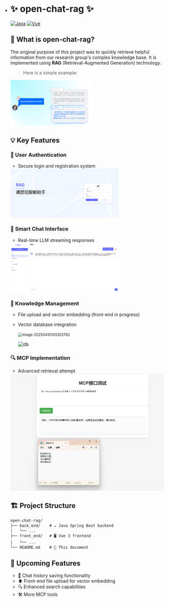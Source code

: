 * # ✨ open-chat-rag ✨

  [![Java](https://img.shields.io/badge/Backend-Java%252017-007396?logo=openjdk)](https://openjdk.org/) [![Vue](https://img.shields.io/badge/Frontend-Vue%25203-4FC08D?logo=vuedotjs)](https://vuejs.org/) 

  

  ## 🚀 What is open-chat-rag?

  The original purpose of this project was to quickly retrieve helpful information from our research group's complex knowledge base. It is implemented using **RAG** (Retrieval-Augmented Generation) technology.

  

  > Here is a simple example:

  <img src="assert\rag_example.png" alt="rag_example" style="zoom: 25%;" />

  

  ## 💡 Key Features

  ### 👥 User Authentication

  - Secure login and registration system

  <img src="assert\login.png" alt="login" style="zoom:33%;" />

  

  ### 💬 Smart Chat Interface

  - Real-time LLM streaming responses

  <img src="assert\chat.png" alt="chat" style="zoom: 33%;" />

  

  ### 📁 Knowledge Management

  - File upload and vector embedding (front-end in progress)

  - Vector database integration

    ​					<img src="C:\Users\han\AppData\Roaming\Typora\typora-user-images\image-20250410103303762.png" alt="image-20250410103303762" style="zoom: 80%;" /> 	

    <img src="D:\Project\Java\open-chat-rag\assert\db.png" alt="db" />

    

  ### 🔍 MCP Implementation

  - Advanced retrieval attempt

  <img src="assert\mcp.png" alt="mcp" style="zoom: 67%;" />

  ## 🏗️ Project Structure

  ```
  open-chat-rag/
  ├── back_end/    # ☕ Java Spring Boot backend
  │   └── ...
  ├── front_end/   # 🖥️ Vue 3 frontend
  │   └── ...
  └── README.md    # 📄 This document
  ```

  

  

  ## 📅 Upcoming Features

  - 💾 Chat history saving functionality
  - ⬆️ Front-end file upload for vector embedding
  - 🔍 Enhanced search capabilities
  - 🛠️ More MCP tools